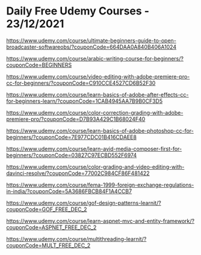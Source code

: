 # Daily Free Udemy Courses - 23/12/2021

https://www.udemy.com/course/ultimate-beginners-guide-to-open-broadcaster-softwareobs/?couponCode=664DAA0A840B406A1024
https://www.udemy.com/course/arabic-writing-course-for-beginners/?couponCode=BEGINNERS
https://www.udemy.com/course/video-editing-with-adobe-premiere-pro-cc-for-beginners/?couponCode=C910CCE4527CD6B52F30
https://www.udemy.com/course/learn-basics-of-adobe-after-effects-cc-for-beginners-learn/?couponCode=1CAB4945AA7B9B0CF3D5
https://www.udemy.com/course/color-correction-grading-with-adobe-premiere-pro/?couponCode=D7B93A429C1B68024F40
https://www.udemy.com/course/learn-basics-of-adobe-photoshop-cc-for-beginners/?couponCode=7E977CDC01B416CDAEE8
https://www.udemy.com/course/learn-avid-media-composer-first-for-beginners/?couponCode=03827C97ECBD552F6974
https://www.udemy.com/course/color-grading-and-video-editing-with-davinci-resolve/?couponCode=77002C984CF86F481422
https://www.udemy.com/course/fema-1999-foreign-exchange-regulations-in-india/?couponCode=5A3686FBCB84F1A4CCB7
https://www.udemy.com/course/gof-design-patterns-learnit/?couponCode=GOF_FREE_DEC_2
https://www.udemy.com/course/learn-aspnet-mvc-and-entity-framework/?couponCode=ASPNET_FREE_DEC_2
https://www.udemy.com/course/multithreading-learnit/?couponCode=MULT_FREE_DEC_2
